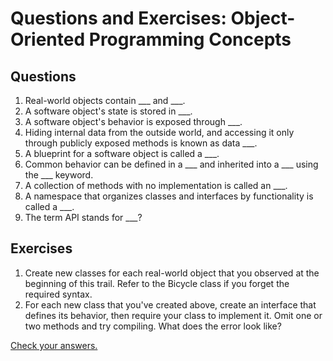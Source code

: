 
# Questions and Exercises: Object-Oriented Programming Concepts

## Questions

1. Real-world objects contain ___ and ___.
1. A software object's state is stored in ___.
1. A software object's behavior is exposed through ___.
1. Hiding internal data from the outside world, and accessing it only through publicly exposed methods is known as data ___.
1. A blueprint for a software object is called a ___.
1. Common behavior can be defined in a ___ and inherited into a ___ using the ___ keyword.
1. A collection of methods with no implementation is called an ___.
1. A namespace that organizes classes and interfaces by functionality is called a ___.
1. The term API stands for ___?

## Exercises

1. Create new classes for each real-world object that you observed at the beginning of this trail. Refer to the Bicycle class if you forget the required syntax.
1. For each new class that you've created above, create an interface that defines its behavior, then require your class to implement it. Omit one or two methods and try compiling. What does the error look like?


[Check your answers.](answers.html)
